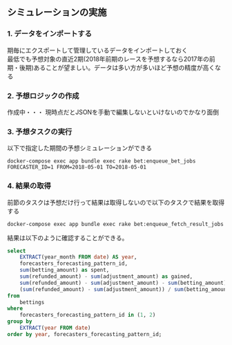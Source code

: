 ## シミュレーションの実施

### 1. データをインポートする

期毎にエクスポートして管理しているデータをインポートしておく  
最低でも予想対象の直近2期(2018年前期のレースを予想するなら2017年の前期・後期)あることが望ましい。データは多い方が多いほど予想の精度が高くなる

### 2. 予想ロジックの作成

作成中・・・ 
現時点だとJSONを手動で編集しないといけないのでかなり面倒

### 3. 予想タスクの実行

以下で指定した期間の予想シミュレーションができる

```
docker-compose exec app bundle exec rake bet:enqueue_bet_jobs FORECASTER_ID=1 FROM=2018-05-01 TO=2018-05-01
```

### 4. 結果の取得

前節のタスクは予想だけ行って結果は取得しないので以下のタスクで結果を取得する

```
docker-compose exec app bundle exec rake bet:enqueue_fetch_result_jobs
```

結果は以下のように確認することができる。

```sql
select
	EXTRACT(year_month FROM date) AS year,
	forecasters_forecasting_pattern_id,
    sum(betting_amount) as spent,
    sum(refunded_amount) - sum(adjustment_amount) as gained,
    sum(refunded_amount) - sum(adjustment_amount) - sum(betting_amount) as benefits,
    (sum(refunded_amount) - sum(adjustment_amount)) / sum(betting_amount) * 100
from
    bettings
where
	forecasters_forecasting_pattern_id in (1, 2)
group by 
	EXTRACT(year FROM date)
order by year, forecasters_forecasting_pattern_id;
```
